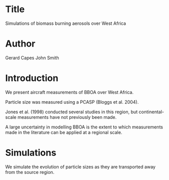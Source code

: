 # Title 
Simulations of biomass burning aerosols over West Africa

# Author
Gerard Capes
John Smith

# Introduction
We present aircraft measurements of BBOA over West Africa.

Particle size was measured using a PCASP (Bloggs et al. 2004).

Jones et al. (1998) conducted several studies in this region,
but continental-scale measurements have not previously been made.

A large uncertainty in modelling BBOA is the extent to which
measurements made in the literature can be applied at a regional scale.

# Simulations
We simulate the evolution of particle sizes as they are transported
away from the source region.
